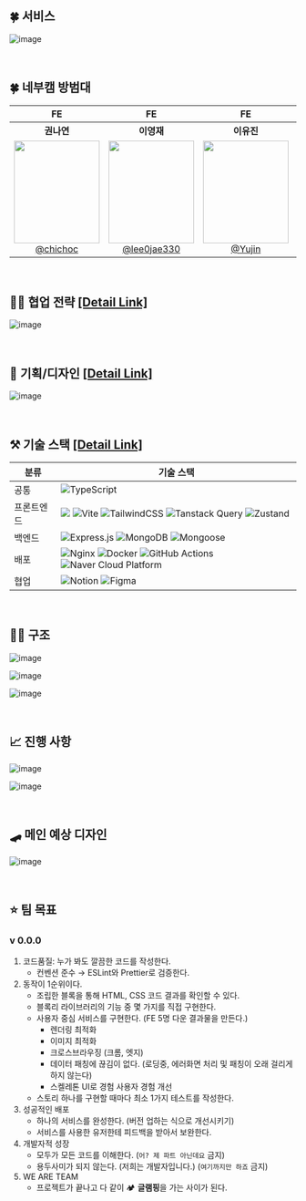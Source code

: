 
## 🍀 서비스
![image](https://github.com/user-attachments/assets/28d77d78-d74f-4ad0-819c-a0f30479ba27)


<br/>


## 🍀 네부캠 방범대

| **FE** | **FE** | **FE** | **FE** | **FE** |
| :------: |  :------: |  :------: |  :------: |  :------: |
| **권나연** | **이영재** | **이유진** | **최경일** | **홍현지** |
| [<img src="https://i.namu.wiki/i/qWyoh8nA_DcTuY4gqcmkFC2k5Sbn8D6yVCVRQHMhJD-eRYtugUDNg6jP-v0VqbnFdCjL4jYrepNXw9ey8ouFAA.webp" height=180 width=150> <br/> @chichoc](https://github.com/chichoc) | [<img src="https://i.namu.wiki/i/4xQD4LBkRRW5MdrFZj6vsSTZsN8kd1q_H4uXLi5D06yVH-u8NFtgCDglmR9e_8D2WFlwV8xn1-m1BWAQy_1Epw.webp" height=180 width=150> <br/> @lee0jae330](https://github.com/lee0jae330) | [<img src="https://i.namu.wiki/i/zfd-NOPP39XJ49BUBLXu8d3SAPsYnpvqYviuQHzSe8FqI6DhYAaHp5Nx30dWi_Q5XGUcbczMfuSp1lOMAN3NvA.webp" height=180 width=150> <br/> @Yujin](https://github.com/Ujaa) | [<img src="https://i.namu.wiki/i/hWLEwQhnjvdoRZQhrgHMKAZjiSVPO5D86_nBD6OCVLHamm0dM7Ssv2KTfYgjJj-V_X3hMsgV-LeIgI7lmbqzhA.webp" height=180 width=150> <br/> @inhachoi](https://github.com/inhachoi) | [<img src="https://i.namu.wiki/i/5Veq9acZq3uqIUMsQbKyf4wjHiuk500_e7LUTtdWvG_2m7Wax-Anb5bFATOMsQReegqabE05_P6Swl9h9vUl3g.webp" height=180 width=150> <br/> @Honghyeonji](https://github.com/Honghyeonji) |


<br />

## 🧙‍♀️ 협업 전략 [[Detail Link]](https://github.com/boostcampwm-2024/web31-boostproject/wiki/Git-%EC%A0%84%EB%9E%B5)
![image](https://github.com/user-attachments/assets/77ba519f-462d-4dc0-b315-b39a8070e3d3)


<br />

## 🎨 기획/디자인 [[Detail Link]](https://www.figma.com/design/nv2pP4yUPGkdoaie2SHsfR/%EB%94%94%EC%9E%90%EC%9D%B8%EB%B3%B4%EB%93%9C?node-id=187-749&node-type=section&t=LUI7l6jpqnPLsfTc-0)


![image](https://github.com/user-attachments/assets/d94c33aa-04be-45d2-adae-00b715e901f5)



<br />

## ⚒️ 기술 스택 [[Detail Link]](https://github.com/boostcampwm-2024/web31-BooLock/wiki/%EA%B8%B0%EC%88%A0%EC%8A%A4%ED%83%9D)

|분류|기술 스택|
|------|---|
|공통|![TypeScript](https://img.shields.io/badge/typescript-%23007ACC.svg?style=for-the-badge&logo=typescript&logoColor=white)|
|프론트엔드|<img src="https://img.shields.io/badge/react-61DAFB?style=for-the-badge&logo=react&logoColor=black"> ![Vite](https://img.shields.io/badge/vite-%23646CFF.svg?style=for-the-badge&logo=vite&logoColor=white) ![TailwindCSS](https://img.shields.io/badge/tailwindcss-%2338B2AC.svg?style=for-the-badge&logo=tailwind-css&logoColor=white) ![Tanstack Query](https://img.shields.io/badge/-Tanstack%20Query-FF4154?style=for-the-badge&logo=react%20query&logoColor=white) ![Zustand](https://img.shields.io/badge/zustand-946038?style=for-the-badge)|
|백엔드|![Express.js](https://img.shields.io/badge/express.js-%23404d59.svg?style=for-the-badge&logo=express&logoColor=%2361DAFB) ![MongoDB](https://img.shields.io/badge/MongoDB-%234ea94b.svg?style=for-the-badge&logo=mongodb&logoColor=white) ![Mongoose](https://img.shields.io/badge/Mongoose-%234ea94.svg?style=for-the-badge)|
|배포|![Nginx](https://img.shields.io/badge/nginx-%23009639.svg?style=for-the-badge&logo=nginx&logoColor=white) ![Docker](https://img.shields.io/badge/docker-%230db7ed.svg?style=for-the-badge&logo=docker&logoColor=white) ![GitHub Actions](https://img.shields.io/badge/github%20actions-%232671E5.svg?style=for-the-badge&logo=githubactions&logoColor=white) ![Naver Cloud Platform](https://img.shields.io/badge/NAVER%20CLOUD%20PLATFORM-2DB400?style=for-the-badge)|
|협업|![Notion](https://img.shields.io/badge/Notion-%23000000.svg?style=for-the-badge&logo=notion&logoColor=white) ![Figma](https://img.shields.io/badge/figma-%23F24E1E.svg?style=for-the-badge&logo=figma&logoColor=white)|

<br />

## 🧑‍🏫 구조

![image](https://github.com/user-attachments/assets/11f3904e-c0f0-4cf0-a516-f69578740fe5)

![image](https://github.com/user-attachments/assets/b91a3f64-4113-4207-a0b2-142a80c71b4c)

![image](https://github.com/user-attachments/assets/3e90d6f3-cce6-464b-9356-79564532165c)

<br />

## 📈 진행 사항

![image](https://github.com/user-attachments/assets/ab31430b-7f7a-4607-8e19-47b905074c61)


![image](https://github.com/user-attachments/assets/53e3c214-276f-448d-be7b-5ceb4cfa094a)


<br />

## 🛹 메인 예상 디자인

![image](https://github.com/user-attachments/assets/bdf41054-7d7a-448b-ab4a-0e8a01374c5e)


<br />

## ⭐ 팀 목표
### v 0.0.0
1. 코드품질: 누가 봐도 깔끔한 코드를 작성한다.
    - 컨벤션 준수 → ESLint와 Prettier로 검증한다.
2. 동작이 1순위이다.
    - 조립한 블록을 통해 HTML, CSS 코드 결과를 확인할 수 있다.
    - 블록리 라이브러리의 기능 중 몇 가지를 직접 구현한다.
    - 사용자 중심 서비스를 구현한다. (FE 5명 다운 결과물을 만든다.)
        - 렌더링 최적화
        - 이미지 최적화
        - 크로스브라우징 (크롬, 엣지)
        - 데이터 패칭에 끊김이 없다. (로딩중, 에러화면 처리 및 패칭이 오래 걸리게 하지 않는다)
        - 스켈레톤 UI로 경험 사용자 경험 개선
    - 스토리 하나를 구현할 때마다 최소 1가지 테스트를 작성한다.
3. 성공적인 배포
    - 하나의 서비스를 완성한다. (버전 업하는 식으로 개선시키기)
    - 서비스를 사용한 유저한테 피드백을 받아서 보완한다.
4. 개발자적 성장
    - 모두가 모든 코드를 이해한다. (`어? 제 파트 아닌데요` 금지)
    - 용두사미가 되지 않는다. (저희는 개발자입니다.) (`여기까지만 하죠` 금지)
5. WE ARE TEAM 
    - 프로젝트가 끝나고 다 같이 🏕️ **글램핑**을 가는 사이가 된다.


